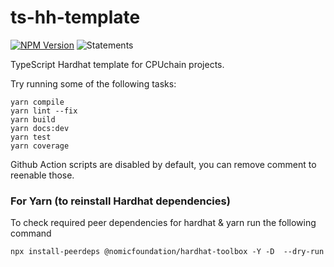 # ts-hh-template

[![NPM Version](https://img.shields.io/npm/v/ts-hh-template)](https://www.npmjs.com/package/ts-hh-template) ![Statements](#statements#)

TypeScript Hardhat template for CPUchain projects.

Try running some of the following tasks:

```shell
yarn compile
yarn lint --fix
yarn build
yarn docs:dev
yarn test
yarn coverage
```

Github Action scripts are disabled by default, you can remove comment to reenable those.

### For Yarn (to reinstall Hardhat dependencies)

To check required peer dependencies for hardhat & yarn run the following command

```
npx install-peerdeps @nomicfoundation/hardhat-toolbox -Y -D  --dry-run
```
